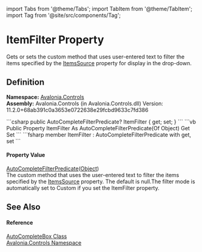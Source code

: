 import Tabs from '@theme/Tabs'; 
import TabItem from '@theme/TabItem'; 
import Tag from '@site/src/components/Tag'; 

# ItemFilter Property


Gets or sets the custom method that uses user-entered text to filter the items specified by the <a href="P_Avalonia_Controls_AutoCompleteBox_ItemsSource">ItemsSource</a> property for display in the drop-down.



## Definition
**Namespace:** <a href="N_Avalonia_Controls">Avalonia.Controls</a>  
**Assembly:** Avalonia.Controls (in Avalonia.Controls.dll) Version: 11.2.0+68ab391c0a3653e0722638e29fcbd9633c7fd386

<Tabs groupId="api-code-preview">
<TabItem value="csharp" label="C#">
```csharp
public AutoCompleteFilterPredicate<Object?>? ItemFilter { get; set; }
```
</TabItem>
<TabItem value="vb" label="VB">
```vb
Public Property ItemFilter As AutoCompleteFilterPredicate(Of Object)
	Get
	Set
```
</TabItem>
<TabItem value="fsharp" label="F#">
```fsharp
member ItemFilter : AutoCompleteFilterPredicate<Object> with get, set
```
</TabItem>
</Tabs>



#### Property Value
<a href="T_Avalonia_Controls_AutoCompleteFilterPredicate_1">AutoCompleteFilterPredicate</a>(<a href="https://learn.microsoft.com/dotnet/api/system.object" target="_blank" rel="noopener noreferrer">Object</a>)  
The custom method that uses the user-entered text to filter the items specified by the <a href="P_Avalonia_Controls_AutoCompleteBox_ItemsSource">ItemsSource</a> property. The default is null.The filter mode is automatically set to Custom if you set the ItemFilter property.

## See Also


#### Reference
<a href="T_Avalonia_Controls_AutoCompleteBox">AutoCompleteBox Class</a>  
<a href="N_Avalonia_Controls">Avalonia.Controls Namespace</a>  
